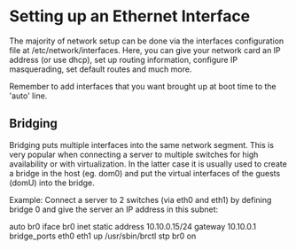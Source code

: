 # Setting up an Ethernet Interface

The majority of network setup can be done via the interfaces configuration
file at /etc/network/interfaces. Here, you can give your network card an IP
address (or use dhcp), set up routing information, configure IP masquerading,
set default routes and much more. 

Remember to add interfaces that you want brought up at boot time to the 'auto'
line. 


## Bridging
Bridging puts multiple interfaces into the same network segment. This is very
popular when connecting a server to multiple switches for high availability or
with virtualization. In the latter case it is usually used to create a bridge
in the host (eg. dom0) and put the virtual interfaces of the guests (domU)
into the bridge.

Example: Connect a server to 2 switches (via eth0 and eth1) by defining bridge
0 and give the server an IP address in this subnet:

auto br0
iface br0 inet static
	address 10.10.0.15/24
	gateway 10.10.0.1
	bridge_ports eth0 eth1
	up /usr/sbin/brctl stp br0 on
